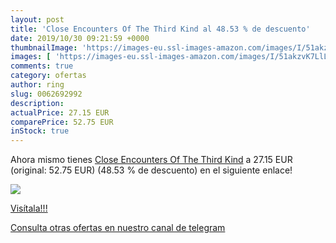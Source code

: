 ```yaml
---
layout: post
title: 'Close Encounters Of The Third Kind al 48.53 % de descuento'
date: 2019/10/30 09:21:59 +0000
thumbnailImage: 'https://images-eu.ssl-images-amazon.com/images/I/51akzvK7LlL._SL200_.jpg'
images: [ 'https://images-eu.ssl-images-amazon.com/images/I/51akzvK7LlL._SL200_.jpg' ]
comments: true
category: ofertas
author: ring
slug: 0062692992
description:
actualPrice: 27.15 EUR
comparePrice: 52.75 EUR
inStock: true
---
```


Ahora mismo tienes [Close Encounters Of The Third Kind](https://www.amazon.com/dp/0062692992/?tag=redken08-20) a 27.15 EUR (original: 52.75 EUR) (48.53 %  de descuento) en el siguiente enlace!

[![](https://images-eu.ssl-images-amazon.com/images/I/51akzvK7LlL._SL200_.jpg)](https://www.amazon.com/dp/0062692992/?tag=redken08-20)

[Visítala!!!](https://www.amazon.com/dp/0062692992/?tag=redken08-20)

[Consulta otras ofertas en nuestro canal de telegram](https://t.me/s/ofertas25)
